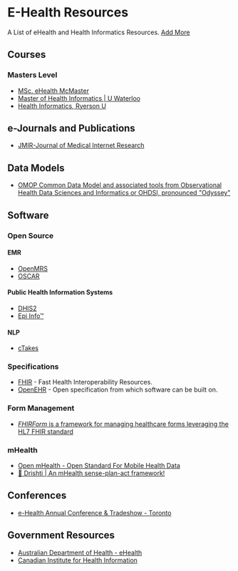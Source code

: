 # E-Health Resources

A List of eHealth and Health Informatics Resources. [Add More](https://help.github.com/en/articles/creating-a-pull-request)

## Courses
### Masters Level
* [MSc. eHealth McMaster](http://mscehealth.mcmaster.ca/ "eHealth")
* [Master of Health Informatics | U Waterloo](https://uwaterloo.ca/public-health-and-health-systems/future-graduate-students/professional-programs/master-health-informatics)
* [Health Informatics, Ryerson U](https://ce-online.ryerson.ca/ce/default.aspx?id=3227)

## e-Journals and Publications
* [JMIR-Journal of Medical Internet Research](https://www.jmir.org/)

## Data Models
* [OMOP Common Data Model and associated tools from Observational Health Data Sciences and Informatics or OHDSI, pronounced "Odyssey"](https://www.ohdsi.org/) 

## Software

### Open Source

#### EMR
* [OpenMRS](https://openmrs.org/)
* [OSCAR](https://bitbucket.org/oscaremr/oscar/src/stable/)

#### Public Health Information Systems
* [DHIS2](https://www.dhis2.org/)
* [Epi Info™](https://www.cdc.gov/epiinfo/index.html)

#### NLP
* [cTakes](https://github.com/dermatologist/ctakes-spring-boot)

### Specifications
  * [FHIR](https://www.hl7.org/fhir/) - Fast Health Interoperability Resources.
  * [OpenEHR](http://www.openehr.org) - Open specification from which software can be built on.

### Form Management
* [*FHIRForm* is a framework for managing healthcare forms leveraging the HL7 FHIR standard](https://github.com/E-Health/fhirform)

### mHealth
* [Open mHealth - Open Standard For Mobile Health Data](http://www.openmhealth.org/)
* [:eyes: Drishti | An mHealth sense-plan-act framework!](https://github.com/E-Health/drishti)

## Conferences
* [e-Health Annual Conference & Tradeshow - Toronto](http://www.e-healthconference.com/)

## Government Resources
* [Australian Department of Health - eHealth](http://www.health.gov.au/ehealth)
* [Canadian Institute for Health Information](https://www.cihi.ca)
